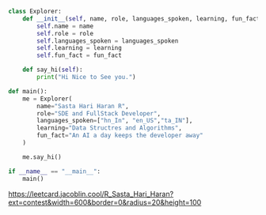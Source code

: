 ```python
class Explorer:
    def __init__(self, name, role, languages_spoken, learning, fun_fact):
        self.name = name
        self.role = role
        self.languages_spoken = languages_spoken
        self.learning = learning
        self.fun_fact = fun_fact

    def say_hi(self):
        print("Hi Nice to See you.")

def main():
    me = Explorer(
        name="Sasta Hari Haran R",
        role="SDE and FullStack Developer",
        languages_spoken=["hn_In", "en_US","ta_IN"],
        learning="Data Structres and Algorithms",
        fun_fact="An AI a day keeps the developer away"
    )

    me.say_hi()

if __name__ == "__main__":
    main()
```
https://leetcard.jacoblin.cool/R_Sasta_Hari_Haran?ext=contest&width=600&border=0&radius=20&height=100
